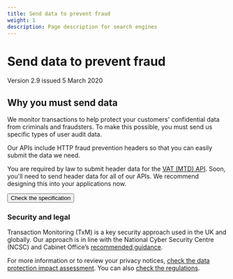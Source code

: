 ```yaml
---
title: Send data to prevent fraud
weight: 1
description: Page description for search engines
---
```


# Send data to prevent fraud

Version 2.9 issued 5 March 2020


## Why you must send data


We monitor transactions to help protect your customers' confidential data from criminals and fraudsters. To make this possible, you must send us specific types of user audit data.

Our APIs include HTTP fraud prevention headers so that you can easily submit the data we need.

You are required by law to submit header data for the <a href="/api-documentation/docs/api/service/vat-api/1.0">VAT (MTD) API</a>. Soon, you'll need to send header data for all of our APIs. We recommend designing this into your applications now.

<button class="govuk-button" data-module="govuk-button">
  Check the specification
</button>

### Security and legal

Transaction Monitoring (TxM) is a key security approach used in the UK and globally. Our approach is in line with the National Cyber Security Centre (NCSC) and Cabinet Office’s <a href="https://assets.publishing.service.gov.uk/government/uploads/system/uploads/attachment_data/file/271268/GPG_53_Transaction_Monitoring_issue_1-1_April_2013.pdf">recommended guidance</a>.

For more information or to review your privacy notices, <a href="/api-documentation/assets/content/documentation/3f4c263faa8231bea05c1826b7f6b81c-TxM DPIA v3 1 Public.pdf">check the data protection impact assessment</a>. You can also <a href="http://www.legislation.gov.uk/uksi/2019/360/made">check the regulations</a>.

